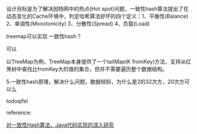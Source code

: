 设计目标是为了解决因特网中的热点(Hot spot)问题，一致性hash算法提出了在动态变化的Cache环境中，判定哈希算法好坏的四个定义：1、平衡性(Balance) 2、单调性(Monotonicity) 3、分散性(Spread) 4、负载(Load)





treemap可以实现 一致性hash？

可以

以TreeMap为例，TreeMap本身提供了一个tailMap(K fromKey)方法，支持从红黑树中查找比fromKey大的值的集合，但并不需要遍历整个数据结构。



5.一致性hash原理，解决什么问题，数据倾斜，为什么是2的32次方，20次方可以么

todoqifei



reference:

[对一致性Hash算法，Java代码实现的深入研究](https://www.cnblogs.com/xrq730/p/5186728.html)

